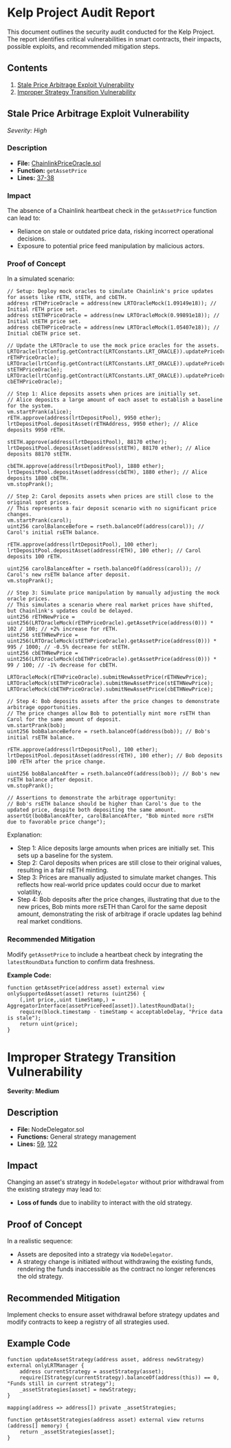 # Kelp Project Audit Report

This document outlines the security audit conducted for the Kelp Project. The report identifies critical vulnerabilities in smart contracts, their impacts, possible exploits, and recommended mitigation steps.

## Contents

1. [Stale Price Arbitrage Exploit Vulnerability](#stale-price-arbitrage-exploit-vulnerability)
2. [Improper Strategy Transition Vulnerability](#improper-strategy-transition-vulnerability)

## Stale Price Arbitrage Exploit Vulnerability

*Severity: High*

### Description

- **File:** [ChainlinkPriceOracle.sol](https://github.com/code-423n4/2023-11-kelp/blob/main/src/oracles/ChainlinkPriceOracle.sol)
- **Function:** `getAssetPrice`
- **Lines:** [37-38](https://github.com/code-423n4/2023-11-kelp/blob/main/src/oracles/ChainlinkPriceOracle.sol#L37-L38)

### Impact

The absence of a Chainlink heartbeat check in the `getAssetPrice` function can lead to:
- Reliance on stale or outdated price data, risking incorrect operational decisions.
- Exposure to potential price feed manipulation by malicious actors.

### Proof of Concept

In a simulated scenario:
```solidity
// Setup: Deploy mock oracles to simulate Chainlink's price updates for assets like rETH, stETH, and cbETH.
address rETHPriceOracle = address(new LRTOracleMock(1.09149e18)); // Initial rETH price set.
address stETHPriceOracle = address(new LRTOracleMock(0.99891e18)); // Initial stETH price set.
address cbETHPriceOracle = address(new LRTOracleMock(1.05407e18)); // Initial cbETH price set.

// Update the LRTOracle to use the mock price oracles for the assets.
LRTOracle(lrtConfig.getContract(LRTConstants.LRT_ORACLE)).updatePriceOracleFor(address(rETH), rETHPriceOracle);
LRTOracle(lrtConfig.getContract(LRTConstants.LRT_ORACLE)).updatePriceOracleFor(address(stETH), stETHPriceOracle);
LRTOracle(lrtConfig.getContract(LRTConstants.LRT_ORACLE)).updatePriceOracleFor(address(cbETH), cbETHPriceOracle);

// Step 1: Alice deposits assets when prices are initially set.
// Alice deposits a large amount of each asset to establish a baseline for the system.
vm.startPrank(alice);
rETH.approve(address(lrtDepositPool), 9950 ether);
lrtDepositPool.depositAsset(rETHAddress, 9950 ether); // Alice deposits 9950 rETH.

stETH.approve(address(lrtDepositPool), 88170 ether);
lrtDepositPool.depositAsset(address(stETH), 88170 ether); // Alice deposits 88170 stETH.

cbETH.approve(address(lrtDepositPool), 1880 ether);
lrtDepositPool.depositAsset(address(cbETH), 1880 ether); // Alice deposits 1880 cbETH.
vm.stopPrank();

// Step 2: Carol deposits assets when prices are still close to the original spot prices.
// This represents a fair deposit scenario with no significant price changes.
vm.startPrank(carol);
uint256 carolBalanceBefore = rseth.balanceOf(address(carol)); // Carol's initial rsETH balance.

rETH.approve(address(lrtDepositPool), 100 ether);
lrtDepositPool.depositAsset(address(rETH), 100 ether); // Carol deposits 100 rETH.

uint256 carolBalanceAfter = rseth.balanceOf(address(carol)); // Carol's new rsETH balance after deposit.
vm.stopPrank();

// Step 3: Simulate price manipulation by manually adjusting the mock oracle prices.
// This simulates a scenario where real market prices have shifted, but Chainlink's updates could be delayed.
uint256 rETHNewPrice = uint256(LRTOracleMock(rETHPriceOracle).getAssetPrice(address(0))) * 102 / 100; // +2% increase for rETH.
uint256 stETHNewPrice = uint256(LRTOracleMock(stETHPriceOracle).getAssetPrice(address(0))) * 995 / 1000; // -0.5% decrease for stETH.
uint256 cbETHNewPrice = uint256(LRTOracleMock(cbETHPriceOracle).getAssetPrice(address(0))) * 99 / 100; // -1% decrease for cbETH.

LRTOracleMock(rETHPriceOracle).submitNewAssetPrice(rETHNewPrice);
LRTOracleMock(stETHPriceOracle).submitNewAssetPrice(stETHNewPrice);
LRTOracleMock(cbETHPriceOracle).submitNewAssetPrice(cbETHNewPrice);

// Step 4: Bob deposits assets after the price changes to demonstrate arbitrage opportunities.
// The price changes allow Bob to potentially mint more rsETH than Carol for the same amount of deposit.
vm.startPrank(bob);
uint256 bobBalanceBefore = rseth.balanceOf(address(bob)); // Bob's initial rsETH balance.

rETH.approve(address(lrtDepositPool), 100 ether);
lrtDepositPool.depositAsset(address(rETH), 100 ether); // Bob deposits 100 rETH after the price change.

uint256 bobBalanceAfter = rseth.balanceOf(address(bob)); // Bob's new rsETH balance after deposit.
vm.stopPrank();

// Assertions to demonstrate the arbitrage opportunity:
// Bob's rsETH balance should be higher than Carol's due to the updated price, despite both depositing the same amount.
assertGt(bobBalanceAfter, carolBalanceAfter, "Bob minted more rsETH due to favorable price change");
```

Explanation:
- Step 1: Alice deposits large amounts when prices are initially set. This sets up a baseline for the system.
- Step 2: Carol deposits when prices are still close to their original values, resulting in a fair rsETH minting.
- Step 3: Prices are manually adjusted to simulate market changes. This reflects how real-world price updates could occur due to market volatility.
- Step 4: Bob deposits after the price changes, illustrating that due to the new prices, Bob mints more rsETH than Carol for the same deposit amount, demonstrating the risk of arbitrage if oracle updates lag behind real market conditions.


### Recommended Mitigation

Modify `getAssetPrice` to include a heartbeat check by integrating the `latestRoundData` function to confirm data freshness.

**Example Code:**
```solidity
function getAssetPrice(address asset) external view onlySupportedAsset(asset) returns (uint256) {
    (,int price,,uint timeStamp,) = AggregatorInterface(assetPriceFeed[asset]).latestRoundData();
    require(block.timestamp - timeStamp < acceptableDelay, "Price data is stale");
    return uint(price);
}

```

# Improper Strategy Transition Vulnerability

**Severity: Medium**

## Description

- **File:** NodeDelegator.sol
- **Functions:** General strategy management
- **Lines:** [59](https://github.com/link-to-repo/NodeDelegator.sol#L59), [122](https://github.com/link-to-repo/NodeDelegator.sol#L122)

## Impact

Changing an asset's strategy in `NodeDelegator` without prior withdrawal from the existing strategy may lead to:
- **Loss of funds** due to inability to interact with the old strategy.

## Proof of Concept

In a realistic sequence:
- Assets are deposited into a strategy via `NodeDelegator`.
- A strategy change is initiated without withdrawing the existing funds, rendering the funds inaccessible as the contract no longer references the old strategy.

## Recommended Mitigation

Implement checks to ensure asset withdrawal before strategy updates and modify contracts to keep a registry of all strategies used.

## Example Code

```solidity
function updateAssetStrategy(address asset, address newStrategy) external onlyLRTManager {
    address currentStrategy = assetStrategy(asset);
    require(IStrategy(currentStrategy).balanceOf(address(this)) == 0, "Funds still in current strategy");
    _assetStrategies[asset] = newStrategy;
}

mapping(address => address[]) private _assetStrategies;

function getAssetStrategies(address asset) external view returns (address[] memory) {
    return _assetStrategies[asset];
}

